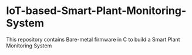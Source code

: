 # IoT-based-Smart-Plant-Monitoring-System
This repository contains Bare-metal firmware in C to build a Smart Plant Monitoring System

